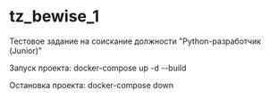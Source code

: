 # tz_bewise_1
Тестовое задание на соискание должности "Python-разработчик (Junior)"

Запуск проекта: docker-compose up -d --build

Остановка проекта: docker-compose down
